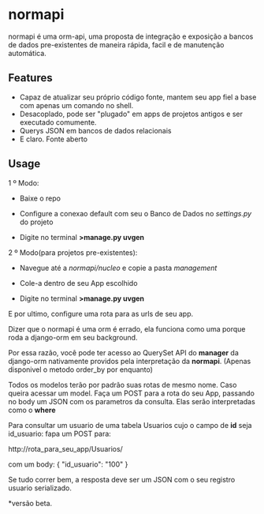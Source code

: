 # normapi
normapi é uma orm-api, uma proposta de integração e exposição a bancos de dados pre-existentes de maneira rápida, facil e de manutenção automática.

## Features
* Capaz de atualizar seu próprio código fonte, mantem seu app fiel a base com apenas um comando no shell.
* Desacoplado, pode ser "plugado" em apps de projetos antigos e ser executado comumente.
* Querys JSON em bancos de dados relacionais
* E claro. Fonte aberto

## Usage
1 º Modo:


* Baixe o repo

* Configure a conexao default com seu o Banco de Dados no *settings.py* do projeto

* Digite no terminal **>manage.py uvgen** 


2 º Modo(para projetos pre-existentes):


* Navegue até a *normapi/nucleo* e copie a pasta *management*

* Cole-a dentro de seu App escolhido

* Digite no terminal **>manage.py uvgen** 


E por ultimo, configure uma rota para as urls de seu app.


Dizer que o normapi é uma orm é errado, ela funciona como uma porque roda a django-orm em seu background.

Por essa razão, você pode ter acesso ao QuerySet API do **manager** da django-orm nativamente providos pela interpretação da **normapi**. (Apenas disponivel o metodo order_by por enquanto)


Todos os modelos terão por padrão suas rotas de mesmo nome.
Caso queira acessar um model. Faça um POST para a rota do seu App, passando no body um JSON com os parametros da consulta.
Elas serão interpretadas como o **where**

Para consultar um usuario de uma tabela Usuarios cujo o campo de **id** seja id_usuario:
fapa um POST para:

http://rota_para_seu_app/Usuarios/

com um body:
{
  "id_usuario": "100"
}

Se tudo correr bem, a resposta deve ser um JSON com o seu registro usuario serializado.


*versão beta.
